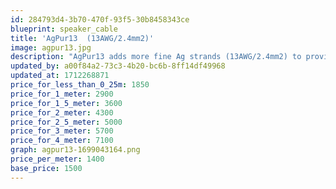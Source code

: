 ```yaml
---
id: 284793d4-3b70-470f-93f5-30b8458343ce
blueprint: speaker_cable
title: 'AgPur13  (13AWG/2.4mm2)'
image: agpur13.jpg
description: "AgPur13 adds more fine Ag strands (13AWG/2.4mm2) to provide exquisite top octave air and clarity for high sensitivity speakers at long runs, as well average loads at short-to-moderate lengths. It's perfect for highest res jumpers for all loads too, or close-sitting monoblocks. It is the most recommended of the AgPur Speaker Cables."
updated_by: a00f84a2-73c3-4b20-bc6b-8ff14df49968
updated_at: 1712268871
price_for_less_than_0_25m: 1850
price_for_1_meter: 2900
price_for_1_5_meter: 3600
price_for_2_meter: 4300
price_for_2_5_meter: 5000
price_for_3_meter: 5700
price_for_4_meter: 7100
graph: agpur13-1699043164.png
price_per_meter: 1400
base_price: 1500
---
```

